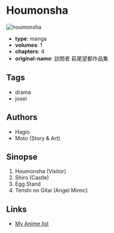 # Houmonsha

![houmonsha](https://cdn.myanimelist.net/images/manga/2/149093.jpg)

-   **type**: manga
-   **volumes**: 1
-   **chapters**: 4
-   **original-name**: 訪問者 萩尾望都作品集

## Tags

-   drama
-   josei

## Authors

-   Hagio
-   Moto (Story & Art)

## Sinopse

1. Houmonsha (Visitor)
2. Shiro (Castle)
3. Egg Stand
4. Tenshi no Gitai (Angel Mimic)

## Links

-   [My Anime list](https://myanimelist.net/manga/9178/Houmonsha)
